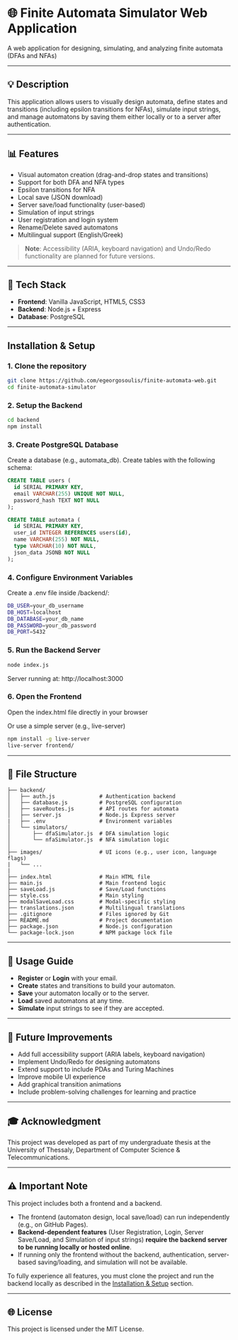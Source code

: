 # 🌐 Finite Automata Simulator Web Application 

A web application for designing, simulating, and analyzing finite automata (DFAs and NFAs) 

---

## 💡 Description

This application allows users to visually design automata, define states and transitions (including epsilon transitions for NFAs), simulate input strings, and manage automatons by saving them either locally or to a server after authentication.

---

## 📊 Features

- Visual automaton creation (drag-and-drop states and transitions)
- Support for both DFA and NFA types
- Epsilon transitions for NFA
- Local save (JSON download)
- Server save/load functionality (user-based)
- Simulation of input strings
- User registration and login system
- Rename/Delete saved automatons
- Multilingual support (English/Greek)

> **Note**: Accessibility (ARIA, keyboard navigation) and Undo/Redo functionality are planned for future versions.

---

## 📖 Tech Stack

- **Frontend**: Vanilla JavaScript, HTML5, CSS3
- **Backend**: Node.js + Express
- **Database**: PostgreSQL

---

## Installation & Setup

### 1. Clone the repository

```bash
git clone https://github.com/egeorgosoulis/finite-automata-web.git
cd finite-automata-simulator
```
### 2. Setup the Backend
```bash
cd backend
npm install
```
### 3. Create PostgreSQL Database

Create a database (e.g., automata_db).
Create tables with the following schema:
```sql
CREATE TABLE users (
  id SERIAL PRIMARY KEY,
  email VARCHAR(255) UNIQUE NOT NULL,
  password_hash TEXT NOT NULL
);

CREATE TABLE automata (
  id SERIAL PRIMARY KEY,
  user_id INTEGER REFERENCES users(id),
  name VARCHAR(255) NOT NULL,
  type VARCHAR(10) NOT NULL,
  json_data JSONB NOT NULL
);
```

### 4. Configure Environment Variables

Create a .env file inside /backend/:
```bash
DB_USER=your_db_username
DB_HOST=localhost
DB_DATABASE=your_db_name
DB_PASSWORD=your_db_password
DB_PORT=5432
```

### 5. Run the Backend Server
```bash
node index.js
```

Server running at: http://localhost:3000


### 6. Open the Frontend

Open the index.html file directly in your browser

Or use a simple server (e.g., live-server)
```bash
npm install -g live-server
live-server frontend/
```
---

## 📂 File Structure

```
├── backend/
│   ├── auth.js              # Authentication backend
│   ├── database.js          # PostgreSQL configuration
│   ├── saveRoutes.js        # API routes for automata
│   ├── server.js            # Node.js Express server
|   ├── .env                 # Environment variables
│   └── simulators/
│       ├── dfaSimulator.js  # DFA simulation logic
│       └── nfaSimulator.js  # NFA simulation logic
│
├── images/                  # UI icons (e.g., user icon, language flags)
|   └── ...
|
├── index.html               # Main HTML file
├── main.js                  # Main frontend logic
├── saveLoad.js              # Save/Load functions
├── style.css                # Main styling
├── modalSaveLoad.css        # Modal-specific styling
├── translations.json        # Multilingual translations
├── .gitignore               # Files ignored by Git
├── README.md                # Project documentation
├── package.json             # Node.js configuration
└── package-lock.json        # NPM package lock file
```

---

## 👥 Usage Guide

- **Register** or **Login** with your email.
- **Create** states and transitions to build your automaton.
- **Save** your automaton locally or to the server.
- **Load** saved automatons at any time.
- **Simulate** input strings to see if they are accepted.

---

## 🚀 Future Improvements

- Add full accessibility support (ARIA labels, keyboard navigation)
- Implement Undo/Redo for designing automatons
- Extend support to include PDAs and Turing Machines
- Improve mobile UI experience
- Add graphical transition animations
- Include problem-solving challenges for learning and practice

---

## 🎓 Acknowledgment

This project was developed as part of my undergraduate thesis at the University of Thessaly, Department of Computer Science & Telecommunications.

---

## ⚠️ Important Note

This project includes both a frontend and a backend.

- The frontend (automaton design, local save/load) can run independently (e.g., on GitHub Pages).
- **Backend-dependent features** (User Registration, Login, Server Save/Load, and Simulation of input strings) **require the backend server to be running locally or hosted online**.
- If running only the frontend without the backend, authentication, server-based saving/loading, and simulation will not be available.

To fully experience all features, you must clone the project and run the backend locally as described in the [Installation & Setup](#installation--setup) section.

---

## 🌐 License

This project is licensed under the MIT License.

